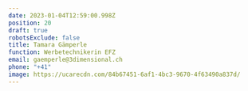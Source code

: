 ```yaml
---
date: 2023-01-04T12:59:00.998Z
position: 20
draft: true
robotsExclude: false
title: Tamara Gämperle
function: Werbetechnikerin EFZ
email: gaemperle@3dimensional.ch
phone: "+41"
image: https://ucarecdn.com/84b67451-6af1-4bc3-9670-4f63490a837d/
---
```

